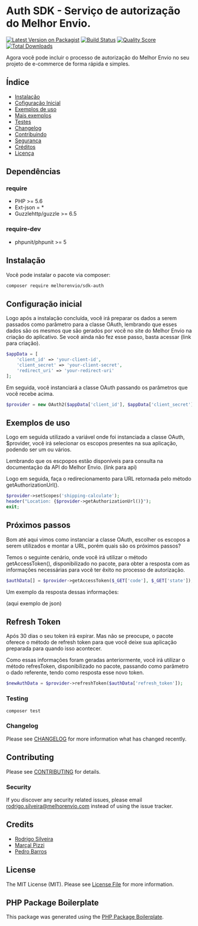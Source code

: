 # Auth SDK - Serviço de autorização do Melhor Envio.

[![Latest Version on Packagist](https://img.shields.io/packagist/v/melhorenvio/shipment-sdk-php.svg?style=flat-square)](https://packagist.org/packages/melhorenvio/shipment-sdk-php)
[![Build Status](https://img.shields.io/travis/melhorenvio/shipment-sdk-php/master.svg?style=flat-square)](https://travis-ci.org/melhorenvio/shipment-sdk-php)
[![Quality Score](https://img.shields.io/scrutinizer/g/melhorenvio/shipment-sdk-php.svg?style=flat-square)](https://scrutinizer-ci.com/g/melhorenvio/shipment-sdk-php)
[![Total Downloads](https://img.shields.io/packagist/dt/melhorenvio/shipment-sdk-php.svg?style=flat-square)](https://packagist.org/packages/melhorenvio/shipment-sdk-php)

Agora você pode incluir o processo de autorização do Melhor Envio no seu projeto de e-commerce de forma rápida e simples.

## Índice

* [Instalação](#instalacao)
* [Cofiguração Inicial](#configuração-inicial)
* [Exemplos de uso](#Criando-a-instância-calculadora)
* [Mais exemplos](##Mais-Exemplos)
* [Testes](##Testes)
* [Changelog](##Changelog)
* [Contribuindo](##Contribuindo)
* [Segurança](##Segurança)
* [Créditos](##Créditos)
* [Licença](##Licença)

## Dependências

### require
* PHP >= 5.6
* Ext-json = *
* Guzzlehttp/guzzle >= 6.5

### require-dev
* phpunit/phpunit >= 5


## Instalação

Você pode instalar o pacote via composer:

```bash
composer require melhorenvio/sdk-auth
```

## Configuração inicial

Logo após a instalação concluída, você irá preparar os dados a serem passados como parâmetro para a classe OAuth,
lembrando que esses dados são os mesmos que são gerados por você no site do Melhor Envio na criação do aplicativo.
Se você ainda não fez esse passo, basta acessar (link para criação).

```php
$appData = [
    'client_id' => 'your-client-id',
    'client_secret' => 'your-client-secret',
    'redirect_uri' => 'your-redirect-uri'
];
```

Em seguida, você instanciará a classe OAuth passando os parâmetros que você recebe acima.

``` php
$provider = new OAuth2($appData['client_id'], $appData['client_secret'], $appData['redirect_uri']);
```


## Exemplos de uso
 
Logo em seguida utilizado a variável onde foi instanciada a classe OAuth, $provider, você irá selecionar os
escopos presentes na sua aplicação, podendo ser um ou vários.

Lembrando que os escpopos estão disponíveis para consulta na documentação da API do Melhor Envio. (link para api)

Logo em seguida, faça o redirecionamento para URL retornada pelo método getAuthorizationUrl().


``` php
$provider->setScopes('shipping-calculate');
header("Location: {$provider->getAuthorizationUrl()}");
exit;
```


## Próximos passos

Bom até aqui vimos como instanciar a classe OAuth, escolher os escopos a serem utilizados e montar a URL, porém quais
são os próximos passos? 

Temos o seguinte cenário, onde você irá utilizar o método getAccessToken(), disponibilizado no pacote,
para obter a resposta com as informações necessárias para você ter êxito no processo de autorização.

```php
$authData[] = $provider->getAccessToken($_GET['code'], $_GET['state']);
```

Um exemplo da resposta dessas informações:

(aqui exemplo de json)


## Refresh Token

Após 30 dias o seu token irá expirar. Mas não se preocupe, o pacote oferece o método de refresh token para que você 
deixe sua aplicação preparada para quando isso acontecer.

Como essas informações foram geradas anteriormente, você irá utilizar o método refresToken, disponibilizado no pacote,
passando como parâmetro o dado referente, tendo como resposta esse novo token.

```php
$newAuthData = $provider->refreshToken($authData['refresh_token']);
```


### Testing

``` bash
composer test
```

### Changelog

Please see [CHANGELOG](CHANGELOG.md) for more information what has changed recently.

## Contributing

Please see [CONTRIBUTING](CONTRIBUTING.md) for details.

### Security

If you discover any security related issues, please email rodrigo.silveira@melhorenvio.com instead of using the issue tracker.

## Credits

- [Rodrigo Silveira](https://github.com/rodriigogs)
- [Marçal Pizzi](https://github.com/)
- [Pedro Barros](https://github.com/)

## License

The MIT License (MIT). Please see [License File](LICENSE.md) for more information.

## PHP Package Boilerplate

This package was generated using the [PHP Package Boilerplate](https://laravelpackageboilerplate.com).
